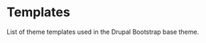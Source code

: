 <!-- @file List of theme templates used in the Drupal Bootstrap base theme. -->
<!-- @defgroup -->

# Templates

List of theme templates used in the Drupal Bootstrap base theme.
